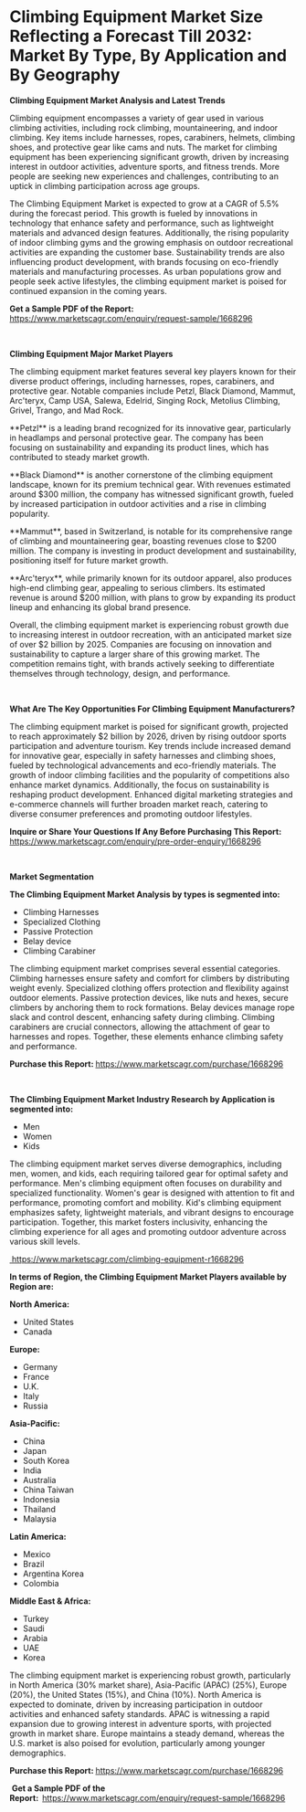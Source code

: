<p><h1>Climbing Equipment Market Size Reflecting a Forecast Till 2032: Market By Type, By Application and By Geography</h1></p><p><strong>Climbing Equipment Market Analysis and Latest Trends</strong></p>
<p><p>Climbing equipment encompasses a variety of gear used in various climbing activities, including rock climbing, mountaineering, and indoor climbing. Key items include harnesses, ropes, carabiners, helmets, climbing shoes, and protective gear like cams and nuts. The market for climbing equipment has been experiencing significant growth, driven by increasing interest in outdoor activities, adventure sports, and fitness trends. More people are seeking new experiences and challenges, contributing to an uptick in climbing participation across age groups.</p><p>The Climbing Equipment Market is expected to grow at a CAGR of 5.5% during the forecast period. This growth is fueled by innovations in technology that enhance safety and performance, such as lightweight materials and advanced design features. Additionally, the rising popularity of indoor climbing gyms and the growing emphasis on outdoor recreational activities are expanding the customer base. Sustainability trends are also influencing product development, with brands focusing on eco-friendly materials and manufacturing processes. As urban populations grow and people seek active lifestyles, the climbing equipment market is poised for continued expansion in the coming years.</p></p>
<p><strong>Get a Sample PDF of the Report:&nbsp;</strong> <a href="https://www.marketscagr.com/enquiry/request-sample/1668296?utm_campaign=3038&utm_medium=2&utm_source=Github&utm_content=ia&utm_term=17042025&utm_id=climbing-equipment">https://www.marketscagr.com/enquiry/request-sample/1668296</a></p>
<p>&nbsp;</p>
<p><strong>Climbing Equipment Major Market Players</strong></p>
<p><p>The climbing equipment market features several key players known for their diverse product offerings, including harnesses, ropes, carabiners, and protective gear. Notable companies include Petzl, Black Diamond, Mammut, Arc'teryx, Camp USA, Salewa, Edelrid, Singing Rock, Metolius Climbing, Grivel, Trango, and Mad Rock.</p><p>**Petzl** is a leading brand recognized for its innovative gear, particularly in headlamps and personal protective gear. The company has been focusing on sustainability and expanding its product lines, which has contributed to steady market growth. </p><p>**Black Diamond** is another cornerstone of the climbing equipment landscape, known for its premium technical gear. With revenues estimated around $300 million, the company has witnessed significant growth, fueled by increased participation in outdoor activities and a rise in climbing popularity.</p><p>**Mammut**, based in Switzerland, is notable for its comprehensive range of climbing and mountaineering gear, boasting revenues close to $200 million. The company is investing in product development and sustainability, positioning itself for future market growth. </p><p>**Arc'teryx**, while primarily known for its outdoor apparel, also produces high-end climbing gear, appealing to serious climbers. Its estimated revenue is around $200 million, with plans to grow by expanding its product lineup and enhancing its global brand presence.</p><p>Overall, the climbing equipment market is experiencing robust growth due to increasing interest in outdoor recreation, with an anticipated market size of over $2 billion by 2025. Companies are focusing on innovation and sustainability to capture a larger share of this growing market. The competition remains tight, with brands actively seeking to differentiate themselves through technology, design, and performance.</p></p>
<p>&nbsp;</p>
<p><strong>What Are The Key Opportunities For Climbing Equipment Manufacturers?</strong></p>
<p><p>The climbing equipment market is poised for significant growth, projected to reach approximately $2 billion by 2026, driven by rising outdoor sports participation and adventure tourism. Key trends include increased demand for innovative gear, especially in safety harnesses and climbing shoes, fueled by technological advancements and eco-friendly materials. The growth of indoor climbing facilities and the popularity of competitions also enhance market dynamics. Additionally, the focus on sustainability is reshaping product development. Enhanced digital marketing strategies and e-commerce channels will further broaden market reach, catering to diverse consumer preferences and promoting outdoor lifestyles.</p></p>
<p><strong>Inquire or Share Your Questions If Any Before Purchasing This Report:</strong> <a href="https://www.marketscagr.com/enquiry/pre-order-enquiry/1668296?utm_campaign=3038&utm_medium=2&utm_source=Github&utm_content=ia&utm_term=17042025&utm_id=climbing-equipment">https://www.marketscagr.com/enquiry/pre-order-enquiry/1668296</a></p>
<p>&nbsp;</p>
<p><strong>Market Segmentation</strong></p>
<p><strong>The Climbing Equipment Market Analysis by types is segmented into:</strong></p>
<p><ul><li>Climbing Harnesses</li><li>Specialized Clothing</li><li>Passive Protection</li><li>Belay device</li><li>Climbing Carabiner</li></ul></p>
<p><p>The climbing equipment market comprises several essential categories. Climbing harnesses ensure safety and comfort for climbers by distributing weight evenly. Specialized clothing offers protection and flexibility against outdoor elements. Passive protection devices, like nuts and hexes, secure climbers by anchoring them to rock formations. Belay devices manage rope slack and control descent, enhancing safety during climbing. Climbing carabiners are crucial connectors, allowing the attachment of gear to harnesses and ropes. Together, these elements enhance climbing safety and performance.</p></p>
<p><strong>Purchase this Report:&nbsp;</strong><a href="https://www.marketscagr.com/purchase/1668296?utm_campaign=3038&utm_medium=2&utm_source=Github&utm_content=ia&utm_term=17042025&utm_id=climbing-equipment">https://www.marketscagr.com/purchase/1668296</a></p>
<p>&nbsp;</p>
<p><strong>The Climbing Equipment Market Industry Research by Application is segmented into:</strong></p>
<p><ul><li>Men</li><li>Women</li><li>Kids</li></ul></p>
<p><p>The climbing equipment market serves diverse demographics, including men, women, and kids, each requiring tailored gear for optimal safety and performance. Men's climbing equipment often focuses on durability and specialized functionality. Women's gear is designed with attention to fit and performance, promoting comfort and mobility. Kid's climbing equipment emphasizes safety, lightweight materials, and vibrant designs to encourage participation. Together, this market fosters inclusivity, enhancing the climbing experience for all ages and promoting outdoor adventure across various skill levels.</p></p>
<p><a href="https://www.marketscagr.com/climbing-equipment-r1668296?utm_campaign=3038&utm_medium=2&utm_source=Github&utm_content=ia&utm_term=17042025&utm_id=climbing-equipment">&nbsp;https://www.marketscagr.com/climbing-equipment-r1668296</a></p>
<p><strong>In terms of Region, the Climbing Equipment Market Players available by Region are:</strong></p>
<p>
    <p> <strong> North America: </strong>
        <ul>
            <li>United States</li>
            <li>Canada</li>
        </ul>
        </p> 
    <p> <strong> Europe: </strong>
        <ul>
            <li>Germany</li>
            <li>France</li>
            <li>U.K.</li>
            <li>Italy</li>
            <li>Russia</li>
        </ul>
        </p> 
    <p> <strong> Asia-Pacific: </strong>
        <ul>
            <li>China</li>
            <li>Japan</li>
            <li>South Korea</li>
            <li>India</li>
            <li>Australia</li>
            <li>China Taiwan</li>
            <li>Indonesia</li>
            <li>Thailand</li>
            <li>Malaysia</li>
        </ul>
        </p> 
    <p> <strong> Latin America: </strong>
        <ul>
            <li>Mexico</li>
            <li>Brazil</li>
            <li>Argentina Korea</li>
            <li>Colombia</li>
        </ul>
        </p> 
    <p> <strong> Middle East & Africa: </strong>
        <ul>
            <li>Turkey</li>
            <li>Saudi</li>
            <li>Arabia</li>
            <li>UAE</li>
            <li>Korea</li>
        </ul>
    </p>
    </p>
<p><p>The climbing equipment market is experiencing robust growth, particularly in North America (30% market share), Asia-Pacific (APAC) (25%), Europe (20%), the United States (15%), and China (10%). North America is expected to dominate, driven by increasing participation in outdoor activities and enhanced safety standards. APAC is witnessing a rapid expansion due to growing interest in adventure sports, with projected growth in market share. Europe maintains a steady demand, whereas the U.S. market is also poised for evolution, particularly among younger demographics.</p></p>
<p><strong>Purchase this Report: </strong><a href="https://www.marketscagr.com/purchase/1668296?utm_campaign=3038&utm_medium=2&utm_source=Github&utm_content=ia&utm_term=17042025&utm_id=climbing-equipment">https://www.marketscagr.com/purchase/1668296</a></p>
<p>&nbsp;<strong>Get a Sample PDF of the Report:&nbsp;&nbsp;</strong><a href="https://www.marketscagr.com/enquiry/request-sample/1668296?utm_campaign=3038&utm_medium=2&utm_source=Github&utm_content=ia&utm_term=17042025&utm_id=climbing-equipment">https://www.marketscagr.com/enquiry/request-sample/1668296</a></p>
<p><strong></strong></p>
<p><p></p><p></p><p></p></p>
